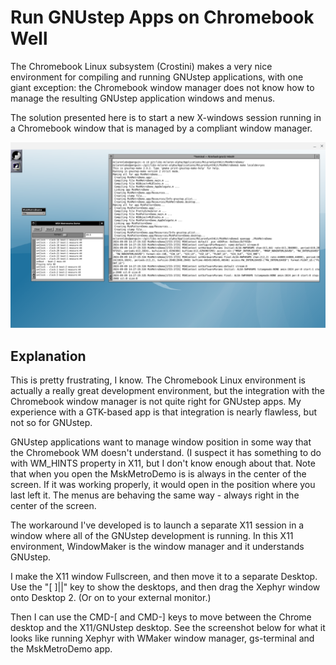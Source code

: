 # Run GNUstep Apps on Chromebook Well

The Chromebook Linux subsystem (Crostini) makes a very nice environment for compiling and running GNUstep applications, with one giant exception: the Chromebook window manager does not know how to manage the resulting GNUstep application windows and menus.

The solution presented here is to start a new X-windows session running in a Chromebook window that is managed by a compliant window manager.

![Screenshot of Desktop](./Screenshot2024-09-09-7.33.15AM.png)

## Explanation

This is pretty frustrating, I know. The Chromebook Linux environment is actually a really great development environment, but the integration with the Chromebook window manager is not quite right for GNUstep apps. My experience with a GTK-based app is that integration is nearly flawless, but not so for GNUstep.

GNUstep applications want to manage window position in some way that the Chromebook WM doesn't understand. (I suspect it has something to do with WM_HINTS property in X11, but I don't know enough about that. Note that when you open the MskMetroDemo is is always in the center of the screen. If it was working properly, it would open in the position where you last left it. The menus are behaving the same way - always right in the center of the screen.

The workaround I've developed is to launch a separate X11 session in a window where all of the GNUstep development is running. In this X11 environment, WindowMaker is the window manager and it understands GNUstep.

I make the X11 window Fullscreen, and then move it to a separate Desktop. Use the "[ ]||" key to show the desktops, and then drag the Xephyr window onto Desktop 2. (Or on to your external monitor.)

Then I can use the CMD-[ and CMD-] keys to move between the Chrome desktop and the X11/GNUstep desktop. See the screenshot below for what it looks like running Xephyr with WMaker window manager, gs-terminal and the MskMetroDemo app.

